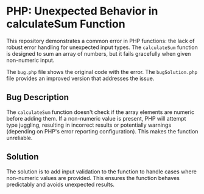 # PHP: Unexpected Behavior in calculateSum Function

This repository demonstrates a common error in PHP functions: the lack of robust error handling for unexpected input types.  The `calculateSum` function is designed to sum an array of numbers, but it fails gracefully when given non-numeric input.

The `bug.php` file shows the original code with the error.  The `bugSolution.php` file provides an improved version that addresses the issue.

## Bug Description

The `calculateSum` function doesn't check if the array elements are numeric before adding them. If a non-numeric value is present, PHP will attempt type juggling, resulting in incorrect results or potentially warnings (depending on PHP's error reporting configuration). This makes the function unreliable.

## Solution

The solution is to add input validation to the function to handle cases where non-numeric values are provided.  This ensures the function behaves predictably and avoids unexpected results.